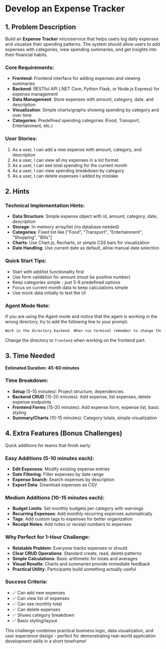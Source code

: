 # Develop an Expense Tracker

## 1. Problem Description

Build an **Expense Tracker** microservice that helps users log daily expenses and visualize their spending patterns. The system should allow users to add expenses with categories, view spending summaries, and get insights into their financial habits.

### Core Requirements:
- **Frontend**: Frontend interface for adding expenses and viewing summaries
- **Backend**: RESTful API (.NET Core, Python Flask, or Node.js Express) for expense management
- **Data Management**: Store expenses with amount, category, date, and description
- **Visualization**: Simple charts/graphs showing spending by category and over time
- **Categories**: Predefined spending categories (Food, Transport, Entertainment, etc.)

### User Stories:
1. As a user, I can add a new expense with amount, category, and description
2. As a user, I can view all my expenses in a list format
3. As a user, I can see total spending for the current month
4. As a user, I can view spending breakdown by category
5. As a user, I can delete expenses I added by mistake

## 2. Hints

### Technical Implementation Hints:
- **Data Structure**: Simple expense object with id, amount, category, date, description
- **Storage**: In-memory array/list (no database needed)
- **Categories**: Fixed list like ["Food", "Transport", "Entertainment", "Shopping", "Bills"]
- **Charts**: Use Chart.js, Recharts, or simple CSS bars for visualization
- **Date Handling**: Use current date as default, allow manual date selection

### Quick Start Tips:
- Start with add/list functionality first
- Use form validation for amount (must be positive number)
- Keep categories simple - just 5-6 predefined options
- Focus on current month data to keep calculations simple
- Use mock data initially to test the UI

### Agent Mode Note:
If you are using the Agent mode and notice that the agent is working in the wrong directory, try to add the following line to your prompt:
```markdown
Work in the directory backend. When run terminal remember to change the right directory, for example: `cd challenges/expensetracker/backend && <command>`.
```
Change the directory to `frontend` when working on the frontend part.

## 3. Time Needed

**Estimated Duration: 45-60 minutes**

### Time Breakdown:
- **Setup** (5-10 minutes): Project structure, dependencies
- **Backend CRUD** (15-20 minutes): Add expense, list expenses, delete expense endpoints
- **Frontend Forms** (15-20 minutes): Add expense form, expense list, basic styling
- **Summary/Charts** (10-15 minutes): Category totals, simple visualization

## 4. Extra Features (Bonus Challenges)

Quick additions for teams that finish early:

### Easy Additions (5-10 minutes each):
- **Edit Expenses**: Modify existing expense entries
- **Date Filtering**: Filter expenses by date range
- **Expense Search**: Search expenses by description
- **Export Data**: Download expenses as CSV

### Medium Additions (10-15 minutes each):
- **Budget Limits**: Set monthly budgets per category with warnings
- **Recurring Expenses**: Add monthly recurring expenses automatically
- **Tags**: Add custom tags to expenses for better organization
- **Receipt Notes**: Add notes or receipt numbers to expenses

### Why Perfect for 1-Hour Challenge:
- **Relatable Problem**: Everyone tracks expenses or should
- **Clear CRUD Operations**: Standard create, read, delete patterns
- **Simple Calculations**: Basic arithmetic for totals and averages
- **Visual Results**: Charts and summaries provide immediate feedback
- **Practical Utility**: Participants build something actually useful

### Success Criteria:
- ✅ Can add new expenses
- ✅ Can view list of expenses
- ✅ Can see monthly total
- ✅ Can delete expenses
- ✅ Shows category breakdown
- ✅ Basic styling/layout

This challenge combines practical business logic, data visualization, and user experience design - perfect for demonstrating real-world application development skills in a short timeframe!